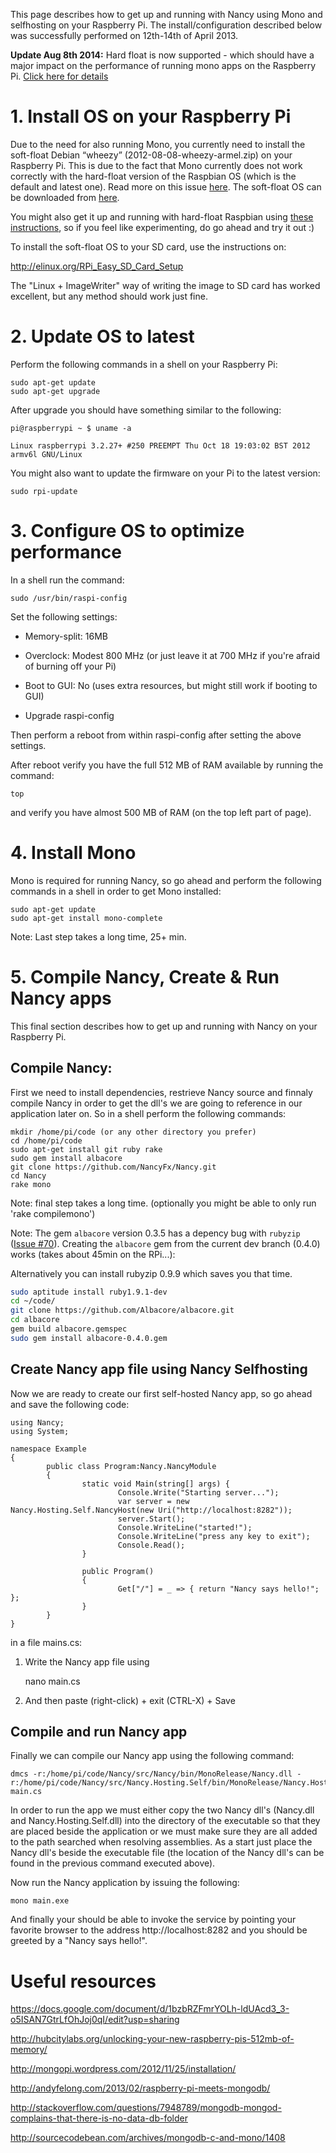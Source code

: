 This page describes how to get up and running with Nancy using Mono and selfhosting on your Raspberry Pi.
The install/configuration described below was successfully performed on 12th-14th of April 2013.

**Update Aug 8th 2014:**
Hard float is now supported - which should have a major impact on the performance of running mono apps on the Raspberry Pi. [Click here for details](http://c-mobberley.com/wordpress/2013/12/27/raspberry-pi-mono-3-2-installation-hard-float-compatible/)

# 1. Install OS on your Raspberry Pi

Due to the need for also running Mono, you currently need to install the soft-float Debian “wheezy” (2012-08-08-wheezy-armel.zip) on your Raspberry Pi. This is due to the fact that Mono currently does not work correctly with the hard-float version of the Raspbian OS (which is the default and latest one). Read more on this issue [here](https://bugzilla.xamarin.com/show_bug.cgi?id=7938). The soft-float OS can be downloaded from [here](http://www.raspberrypi.org/downloads).

You might also get it up and running with hard-float Raspbian using [these instructions](http://www.raspberrypi.org/phpBB3/viewtopic.php?f=34&t=37174), so if you feel like experimenting, do go ahead and try it out :)

To install the soft-float OS to your SD card, use the instructions on:

http://elinux.org/RPi_Easy_SD_Card_Setup

The "Linux + ImageWriter" way of writing the image to SD card has worked excellent, but any method should work just fine.

# 2. Update OS to latest

Perform the following commands in a shell on your Raspberry Pi:

    sudo apt-get update
    sudo apt-get upgrade

After upgrade you should have something similar to the following:

    pi@raspberrypi ~ $ uname -a

    Linux raspberrypi 3.2.27+ #250 PREEMPT Thu Oct 18 19:03:02 BST 2012 armv6l GNU/Linux

You might also want to update the firmware on your Pi to the latest version:

    sudo rpi-update

# 3. Configure OS to optimize performance

In a shell run the command: 

    sudo /usr/bin/raspi-config

Set the following settings:

* Memory-split: 16MB

* Overclock: Modest 800 MHz (or just leave it at 700 MHz if you're afraid of burning off your Pi)

* Boot to GUI: No (uses extra resources, but might still work if booting to GUI)

* Upgrade raspi-config

Then perform a reboot from within raspi-config after setting the above settings.

After reboot verify you have the full 512 MB of RAM available by running the command:

    top

and verify you have almost 500 MB of RAM (on the top left part of page).


# 4. Install Mono

Mono is required for running Nancy, so go ahead and perform the following commands in a shell in order to get Mono installed:

    sudo apt-get update
    sudo apt-get install mono-complete

Note: Last step takes a long time, 25+ min.

# 5. Compile Nancy, Create & Run Nancy apps

This final section describes how to get up and running with Nancy on your Raspberry Pi.

## Compile Nancy:

First we need to install dependencies, restrieve Nancy source and finnaly compile Nancy in order to get the dll's we are going to reference in our application later on. So in a shell perform the following commands:

    mkdir /home/pi/code (or any other directory you prefer)
    cd /home/pi/code
    sudo apt-get install git ruby rake
    sudo gem install albacore
    git clone https://github.com/NancyFx/Nancy.git
    cd Nancy
    rake mono

Note: final step takes a long time. (optionally you might be able to only run 'rake compilemono')

Note: The gem `albacore` version 0.3.5 has a depency bug with `rubyzip` ([Issue #70](https://github.com/Albacore/albacore/issues/70)). Creating the `albacore` gem from the current dev branch (0.4.0) works (takes about 45min on the RPi...):

Alternatively you can install rubyzip 0.9.9 which saves you that time.

``` sh
sudo aptitude install ruby1.9.1-dev
cd ~/code/
git clone https://github.com/Albacore/albacore.git
cd albacore
gem build albacore.gemspec
sudo gem install albacore-0.4.0.gem
```

## Create Nancy app file using Nancy Selfhosting

Now we are ready to create our first self-hosted Nancy app, so go ahead and save the following code:

    using Nancy;
    using System;
    
    namespace Example
    {
            public class Program:Nancy.NancyModule
            {
                    static void Main(string[] args) {
                            Console.Write("Starting server...");
                            var server = new Nancy.Hosting.Self.NancyHost(new Uri("http://localhost:8282"));
                            server.Start();
                            Console.WriteLine("started!");
                            Console.WriteLine("press any key to exit");
                            Console.Read();
                    }
    
                    public Program()
                    {
                            Get["/"] = _ => { return "Nancy says hello!"; };
                    }
            }
    }

in a file mains.cs:

1. Write the Nancy app file using

    nano main.cs

2. And then paste (right-click) + exit (CTRL-X) + Save

## Compile and run Nancy app

Finally we can compile our Nancy app using the following command:

    dmcs -r:/home/pi/code/Nancy/src/Nancy/bin/MonoRelease/Nancy.dll -r:/home/pi/code/Nancy/src/Nancy.Hosting.Self/bin/MonoRelease/Nancy.Hosting.Self.dll main.cs

In order to run the app we must either copy the two Nancy dll's (Nancy.dll and Nancy.Hosting.Self.dll) into the directory of the executable so that they are placed beside the application or we must make sure they are all added to the path searched when resolving assemblies. As a start just place the Nancy dll's beside the executable file (the location of the Nancy dll's can be found in the previous command executed above). 

Now run the Nancy application by issuing the following:

    mono main.exe

And finally your should be able to invoke the service by pointing your favorite browser to the address http://localhost:8282 and you should be greeted by a "Nancy says hello!".

# Useful resources

https://docs.google.com/document/d/1bzbRZFmrYOLh-ldUAcd3_3-o5ISAN7GtrLfOhJoj0qI/edit?usp=sharing

http://hubcitylabs.org/unlocking-your-new-raspberry-pis-512mb-of-memory/

http://mongopi.wordpress.com/2012/11/25/installation/

http://andyfelong.com/2013/02/raspberry-pi-meets-mongodb/

http://stackoverflow.com/questions/7948789/mongodb-mongod-complains-that-there-is-no-data-db-folder

http://sourcecodebean.com/archives/mongodb-c-and-mono/1408



